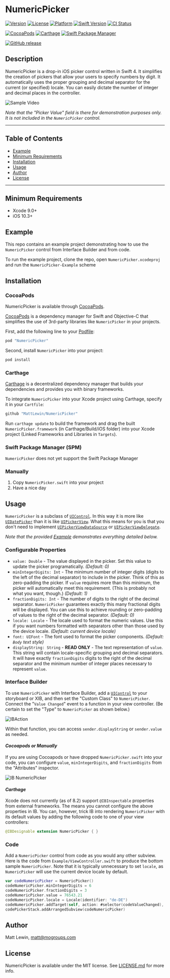# NumericPicker

[![Version](https://img.shields.io/cocoapods/v/NumericPicker.svg?style=flat)](http://cocoapods.org/pods/NumericPicker)
[![License](https://img.shields.io/cocoapods/l/NumericPicker.svg?style=flat)](http://cocoapods.org/pods/NumericPicker)
[![Platform](https://img.shields.io/cocoapods/p/NumericPicker.svg?style=flat)](http://cocoapods.org/pods/NumericPicker)
[![Swift Version](https://img.shields.io/badge/swift-4.0-blue.svg?style=flat)](https://swift.org)
[![CI Status](http://img.shields.io/travis/MattLewin/NumericPicker.svg?style=flat)](https://travis-ci.org/MattLewin/NumericPicker)

[![CocoaPods](https://img.shields.io/badge/CocoaPods-compatible-4BC51D.svg?style=flat)](https://cocoapods.org/pods/NumericPicker)
[![Carthage](https://img.shields.io/badge/Carthage-compatible-4BC51D.svg?style=flat)](https://github.com/Carthage/Carthage)
[![Swift Package Manager](https://img.shields.io/badge/SPM-not%20yet-red.svg?style=flat)](https://swift.org/package-manager/)

[![GitHub release](https://img.shields.io/github/release/MattLewin/NumericPicker.svg)](https://github.com/MattLewin/NumericPicker/releases)

## Description

NumericPicker is a drop-in iOS picker control written in Swift 4. It simplifies the creation of pickers that allow
your users to specify numbers by digit. It automatically uses the proper grouping and decimal separator for the
current (or specified) locale. You can easily dictate the number of integer and decimal places in the controller.

![Sample Video](https://cl.ly/j5XO/Screen%20Recording%202017-02-08%20at%2003.36%20PM.gif)

*Note that the "Picker Value" field is there for demonstration purposes only. It is not included in the
`NumericPicker` control.*

---

## Table of Contents

* [Example](#example)
* [Minimum Requirements](#minimum-requirements)
* [Installation](#installation)
* [Usage](#usage)
* [Author](#author)
* [License](#license)

---

## Minimum Requirements
* Xcode 9.0+
* iOS 10.3+

## Example

This repo contains an example project demonstrating how to use the `NumericPicker` control from Interface Builder and
from code.

To run the example project, clone the repo, open `NumericPicker.xcodeproj` and run the `NumericPicker-Example` scheme

## Installation

### CocoaPods

NumericPicker is available through [CocoaPods](http://cocoapods.org). 

[CocoaPods](http://cocoapods.org) is a dependency manager for Swift and Objective-C that simplifies the use of 3rd-party
libraries like `NumericPicker` in your projects.

First, add the following line to your [Podfile](http://guides.cocoapods.org/using/using-cocoapods.html):

```ruby
pod "NumericPicker"
```

Second, install `NumericPicker` into your project:

```bash
pod install
```

### Carthage 

[Carthage](https://github.com/Carthage/Carthage) is a decentralized dependency manager that builds your dependencies and
provides you with binary frameworks. 

To integrate `NumericPicker` into your Xcode project using Carthage, specify it in your `Cartfile`:

```ruby
github "MattLewin/NumericPicker"
```

Run `carthage update` to build the framework and drag the built `NumericPicker.framework` (in Carthage/Build/iOS folder)
into your Xcode project (Linked Frameworks and Libraries in `Targets`).

### Swift Package Manager (SPM)

`NumericPicker` does not yet support the Swift Package Manager


### Manually

1. Copy `NumericPicker.swift` into your project
2. Have a nice day

## Usage

`NumericPicker` is a subclass of [`UIControl`](https://developer.apple.com/reference/uikit/uicontrol). In this way it
is more like [`UIDatePicker`](https://developer.apple.com/reference/uikit/uidatepicker) than it is like 
[`UIPickerView`](https://developer.apple.com/reference/uikit/uipickerview). What this means for you is that you don't 
need to implement [`UIPickerViewDataSource`](https://developer.apple.com/reference/uikit/uipickerviewdatasource) or
[`UIPickerViewDelegate`](https://developer.apple.com/reference/uikit/uipickerviewdelegate).

*Note that the provided [Example](#example) demonstrates everything detailed below.*

### Configurable Properties

* `value: Double` - The value displayed in the picker. Set this value to update the picker programatically. 
*(Default: 0)*
* `minIntegerDigits: Int` - The minimum number of integer digits (digits to the left of the decimal separator) to
include in the picker. Think of this as zero-padding the picker. If `value` requires more than this minimum, the picker
will automatically meet this requirement. (This is probably not what you want, though.) *(Default: 1)*   
* `fractionDigits: Int` - The number of digits to the right of the decimal separator. `NumericPicker` guarantees
exactly this many fractional digits will be displayed. You can use this to achieve rounding or zero-padding of values
to the right of the decimal separator. *(Default: 0)*
* `locale: Locale` - The locale used to format the numeric values. Use this if you want numbers formatted with
separators other than those used by the device locale. *(Default: current device locale)*
* `font: UIFont` - The font used to format the picker components. *(Default: `Body` text style)*
* `displayString: String` - **READ ONLY** - The text representation of `value`. This string will contain locale-specific
grouping and decimal separators. It will have exactly `fractionDigits` digits to the right of the decimal separator and 
the minimum number of integer places necessary to represent `value`.


### Interface Builder

To use `NumericPicker` with Interface Builder, add a [`UIControl`](https://developer.apple.com/reference/uikit/uicontrol)
to your storyboard or XIB, and then set the "Custom Class" to `NumericPicker`. Connect the "`Value Changed`" event to
a function in your view controller. (Be certain to set the "Type" to `NumericPicker` as shown below.)

![IBAction](https://cl.ly/1s1Q1E3J3w1c/IBAction.png)

Within that function, you can access `sender.displayString` or `sender.value` as needed.   


#### *Cocoapods or Manually*

If you are using Cocoapods or have dropped `NumericPicker.swift` into your code, you can configure `value`,
`minIntegerDigits`, and `fractionDigits` from the "Attributes" inspector.

![IB NumericPicker](https://cl.ly/j5h1/NumericPicker-IB.png)

#### *Carthage*

Xcode does not currently (as of 8.2) support `@IBInspectable` properties from external frameworks. The means
you cannot configure the above properties in IB. You can, however, trick IB into rendering `NumericPicker` with its
default values by adding the following code to one of your view controllers:

```swift
@IBDesignable extension NumericPicker { }
```

### Code

Add a `NumericPicker` control from code as you would any other subview. Here is the code from 
`Example/ViewController.swift` to produce the bottom sample `NumericPicker`. Note that it is typically unnecessary to
set `locale`, as `NumericPicker` will use the current device locale by default.

```swift
var codeNumericPicker = NumericPicker()
codeNumericPicker.minIntegerDigits = 6
codeNumericPicker.fractionDigits = 3
codeNumericPicker.value = 76543.21
codeNumericPicker.locale = Locale(identifier: "de-DE")
codeNumericPicker.addTarget(self, action: #selector(codeValueChanged), for: .valueChanged)
codePickerStack.addArrangedSubview(codeNumericPicker)

```

## Author

Matt Lewin, matt@mogroups.com

## License

NumericPicker is available under the MIT license. See [LICENSE.md](https://raw.githubusercontent.com/MattLewin/NumericPicker/master/LICENSE.md) 
for more info.




